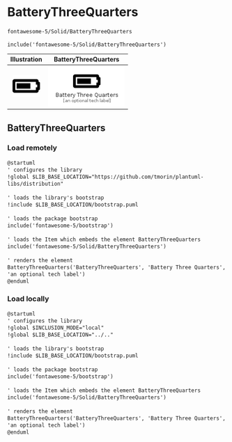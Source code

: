 # BatteryThreeQuarters


```text
fontawesome-5/Solid/BatteryThreeQuarters
```

```text
include('fontawesome-5/Solid/BatteryThreeQuarters')
```



| Illustration | BatteryThreeQuarters |
| :---: | :---: |
| ![illustration for Illustration](../../fontawesome-5/Solid/BatteryThreeQuarters.png) | ![illustration for BatteryThreeQuarters](../../fontawesome-5/Solid/BatteryThreeQuarters.Local.png) |




## BatteryThreeQuarters

### Load remotely
```plantuml
@startuml
' configures the library
!global $LIB_BASE_LOCATION="https://github.com/tmorin/plantuml-libs/distribution"

' loads the library's bootstrap
!include $LIB_BASE_LOCATION/bootstrap.puml

' loads the package bootstrap
include('fontawesome-5/bootstrap')

' loads the Item which embeds the element BatteryThreeQuarters
include('fontawesome-5/Solid/BatteryThreeQuarters')

' renders the element
BatteryThreeQuarters('BatteryThreeQuarters', 'Battery Three Quarters', 'an optional tech label')
@enduml
```

### Load locally
```plantuml
@startuml
' configures the library
!global $INCLUSION_MODE="local"
!global $LIB_BASE_LOCATION="../.."

' loads the library's bootstrap
!include $LIB_BASE_LOCATION/bootstrap.puml

' loads the package bootstrap
include('fontawesome-5/bootstrap')

' loads the Item which embeds the element BatteryThreeQuarters
include('fontawesome-5/Solid/BatteryThreeQuarters')

' renders the element
BatteryThreeQuarters('BatteryThreeQuarters', 'Battery Three Quarters', 'an optional tech label')
@enduml
```


